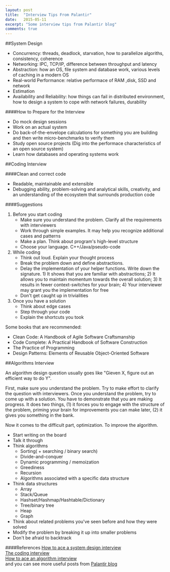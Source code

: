 ```yaml
---
layout: post
title:  "Interview Tips From Palantir"
date:   2015-05-11
excerpt: "Some interview tips from Palantir blog"
comments: true
---
```



##System Design

- Concurrency: threads, deadlock, starvation, how to parallelize algoriths, consistency, coherence
- Networking: IPC, TCP/IP, difference between throughput and latency
- Abstraction: how an OS, file system and database work, various levels of caching in a modern OS
- Real-world Performance: relative performace of RAM ,disk, SSD and network
- Estimation
- Availability and Reliability: how things can fail in distributed environment, how to design a system to cope with network failures, durability

####How to Prepare for the Interview
- Do mock design sessions
- Work on an actual system
- Do back-of-the-envelope calculations for something you are building and then write micro-benchmarks to verify them
- Study open source projects (Dig into the performace characteristics of an open source system)
- Learn how databases and operating systems work

##Coding Interview

####Clean and correct code
- Readable, maintainable and extensible
- Debugging ability, problem-solving and analytical skills, creativity, and an understanding of the ecosystem that surrounds production code

####Suggestions
1. Before you start coding
	- Make sure you understand the problem. Clarify all the requirements with interviewers
	- Work through simple examples. It may help you recognize additional cases and patterns
	- Make a plan. Think about program's high-level structure
	- Choose your language. C++/Java/pseudo-code
2. While coding
	- Think out loud. Explain your thought process
	- Break the problem down and define abstractions.
	- Delay the implementation of your helper functions. Write down the signature. 1) It shows that you are familiar with abstractions; 2) It allows you to maintain momentum towards the overall solution; 3) It results in fewer context-switches for your brain; 4) Your interviewer may grant you the implementation for free
	- Don't get caught up in trivialities
3. Once you have a solution
	- Think about edge cases
	- Step through your code
	- Explain the shortcuts you took

Some books that are recommended:

- Clean Code: A Handbook of Agile Software Craftsmanship
- Code Complete: A Practical Handbook of Software Construction
- The Practice of Programming
- Design Patterns: Elements of Reusable Object-Oriented Software


##Algorithms Interview

An algorithm design question usually goes like "Gieven X, figure out an efficient way to do Y".

First, make sure you understand the problem. Try to make effort to clarify the question with interviewers. Once you understand the problem, try to come up with a solution. You have to demonstrate that you are making progress. It does two things, (1) it forces you to engage with the structure of the problem, priming your brain for improvements you can make later, (2) it gives you something in the bank.

Now it comes to the difficult part, optimization. To improve the algorithm.

- Start writing on the board
- Talk it through
- Think algorithms
	- Sorting( + searching / binary search)
	- Divide-and-conquer
	- Dynamic programming / memoization
	- Greediness
	- Recursion
	- Algorithms associated with a specific data structure
- Think data structures
	- Array
	- Stack/Queue
	- Hashset/Hashmap/Hashtable/Dictionary
	- Tree/binary tree
	- Heap
	- Graph
- Think about related problems you've seen before and how they were solved
- Modify the problem by breaking it up into smaller problems
- Don't be afraid to backtrack



####References
[How to ace a system design interview](https://www.palantir.com/2011/10/how-to-ace-a-systems-design-interview/)    
[The coding interview](https://www.palantir.com/2011/10/the-coding-interview/)    
[How to ace an algorithm interview](https://www.palantir.com/2011/09/how-to-ace-an-algorithms-interview/)    
and you can see more useful posts from [Palantir blog](https://www.palantir.com/category/blogs/)